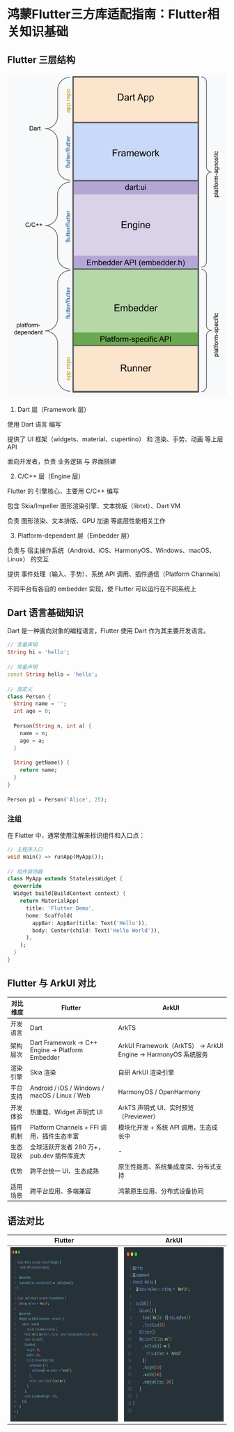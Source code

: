 # 鸿蒙Flutter三方库适配指南：Flutter相关知识基础

## Flutter 三层结构

![alt text](app-anatomy.svg)

1. Dart 层（Framework 层）

使用 Dart 语言 编写

提供了 UI 框架（widgets、material、cupertino） 和 渲染、手势、动画 等上层 API

面向开发者，负责 业务逻辑 与 界面搭建


2. C/C++ 层（Engine 层）

Flutter 的 引擎核心，主要用 C/C++ 编写

包含 Skia/Impeller 图形渲染引擎、文本排版（libtxt）、Dart VM

负责 图形渲染、文本排版、GPU 加速 等底层性能相关工作


3. Platform-dependent 层（Embedder 层）

负责与 宿主操作系统（Android、iOS、HarmonyOS、Windows、macOS、Linux） 的交互

提供 事件处理（输入、手势）、系统 API 调用、插件通信（Platform Channels）

不同平台有各自的 embedder 实现，使 Flutter 可以运行在不同系统上


## Dart 语言基础知识

Dart 是一种面向对象的编程语言，Flutter 使用 Dart 作为其主要开发语言。

```dart
// 变量声明
String hi = 'hello';

// 常量声明
const String hello = 'hello';

// 类定义
class Person {
  String name = '';
  int age = 0;

  Person(String n, int a) {
    name = n;
    age = a;
  }

  String getName() {
    return name;
  }
}

Person p1 = Person('Alice', 25);
```

### 注组

在 Flutter 中，通常使用注解来标识组件和入口点：

```dart
// 主程序入口
void main() => runApp(MyApp());

// 组件装饰器
class MyApp extends StatelessWidget {
  @override
  Widget build(BuildContext context) {
    return MaterialApp(
      title: 'Flutter Demo',
      home: Scaffold(
        appBar: AppBar(title: Text('Hello')),
        body: Center(child: Text('Hello World')),
      ),
    );
  }
}
```

## Flutter 与 ArkUI 对比


| 对比维度 | Flutter | ArkUI |
|----------|---------|-------|
| 开发语言 | Dart | ArkTS |
| 架构层次 | Dart Framework → C++ Engine → Platform Embedder | ArkUI Framework（ArkTS） → ArkUI Engine → HarmonyOS 系统服务 |
| 渲染引擎 | Skia 渲染 | 自研 ArkUI 渲染引擎 |
| 平台支持 | Android / iOS / Windows / macOS / Linux / Web | HarmonyOS / OpenHarmony |
| 开发体验 | 热重载、Widget 声明式 UI | ArkTS 声明式 UI、实时预览（Previewer） |
| 插件机制 | Platform Channels + FFI 调用，插件生态丰富 | 模块化开发 + 系统 API 调用，生态成长中 |
| 生态现状 | 全球活跃开发者 280 万+，pub.dev 插件库庞大 | - |
| 优势 | 跨平台统一 UI、生态成熟 | 原生性能高、系统集成度深、分布式支持 |
| 适用场景 | 跨平台应用、多端兼容 | 鸿蒙原生应用、分布式设备协同 |


## 语法对比

| Flutter | ArkUI |
|---------|-------|
| <img src="carbon-flutter.png" height="400" />  | <img src="carbon-arkui.png" height="400" /> |